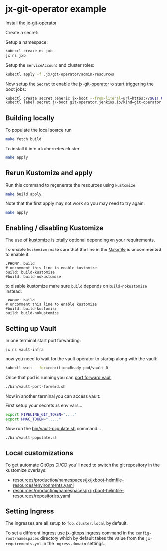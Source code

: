 # jx-git-operator example

Install the [jx-git-operator](https://github.com/jenkins-x/jx-git-operator#installing)

Create a secret:

Setup a namespace:

```bash 
kubectl create ns jxb
jx ns jxb
```

Setup the `ServiceAccount`  and cluster roles:

```bash 
kubectl apply -f .jx/git-operator/admin-resources
```

Now setup the `Secret` to enable the [jx-git-operator](https://github.com/jenkins-x/jx-git-operator) to start triggering the boot jobs:
  
```bash 
kubectl create secret generic jx-boot --from-literal=url=https://$GIT_USERNAME:$GIT_TOKEN@github.com/jstrachan/env-configsync-bootv3-scratch4.git
kubectl label secret jx-boot git-operator.jenkins.io/kind=git-operator
```



## Building locally

To populate the local source run

```bash 
make fetch build
```

To install it into a kubernetes cluster

```bash 
make apply
```    

## Rerun Kustomize and apply

Run this command to regenerate the resources using `kustomize`

```bash 
make build apply
```

Note that the first apply may not work so you may need to try again:

```bash 
make apply
```

## Enabling / disabling Kustomize

The use of [kustomize](https://kustomize.io/) is totally optional depending on your requirements.

To enable `kustomize` make sure that the line in the [Makefile](Makefile) is uncommented to enable it:

```make 
.PHONY: build
# uncomment this line to enable kustomize
build: build-kustomise
#build: build-nokustomise
```

to disable kustomize make sure `build` depends on `build-nokustomize` instead:
                                                                     
```make 
.PHONY: build
# uncomment this line to enable kustomize
#build: build-kustomise
build: build-nokustomise
```

## Setting up Vault

In one terminal start port forwarding:

```bash                                
jx ns vault-infra  
``` 

now you need to wait for the vault operator to startup along with the vault:

```bash 
kubectl wait --for=condition=Ready pod/vault-0
``` 

Once that pod is running you can [port forward vault](bin/vault-port-forward.sh):

```bash
./bin/vault-port-forward.sh                                
```

Now in another terminal you can access vault:

First setup your secrets as env vars...

```bash 
export PIPELINE_GIT_TOKEN="...."
export HMAC_TOKEN="....."
```

Now run the [bin/vault-populate.sh](bin/vault-populate.sh)  command...

```bash           
./bin/vault-populate.sh 
```    


## Local customizations

To get automate GitOps CI/CD you'll need to switch the git repository in the kustomize overlays:

* [resources/production/namespaces/jx/jxboot-helmfile-resources/environments.yaml](https://github.com/jstrachan/env-configsync-bootv3-scratch3/blob/master/resources/production/namespaces/jx/jxboot-helmfile-resources/environments.yaml#L9)
* [resources/production/namespaces/jx/jxboot-helmfile-resources/repositories.yaml](https://github.com/jstrachan/env-configsync-bootv3-scratch3/blob/master/resources/production/namespaces/jx/jxboot-helmfile-resources/repositories.yaml#L8-L9)


## Setting Ingress

The ingresses are all setup to `foo.cluster.local` by default. 

To set a different ingress use [jx-gitops ingress](https://github.com/jenkins-x/jx-gitops/blob/master/docs/cmd/jx-gitops_ingress.md) command in the `config-root/namespaces` directory which by default takes the value from the `jx-requirements.yml` in the `ingress.domain` settings.


